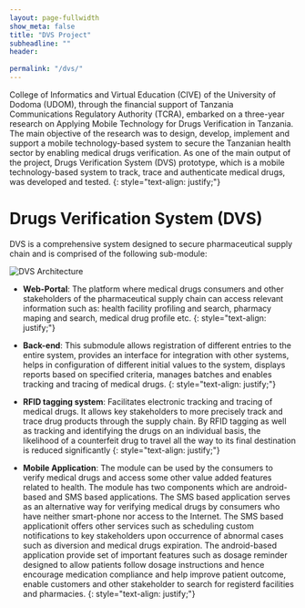 ```yaml
---
layout: page-fullwidth
show_meta: false
title: "DVS Project"
subheadline: ""
header:
   
permalink: "/dvs/"
---
```



College of Informatics and Virtual Education (CIVE) of the University of Dodoma (UDOM), through the financial support of Tanzania Communications Regulatory Authority (TCRA), embarked on a three-year research on Applying Mobile Technology for Drugs Verification in Tanzania. The main objective of the research was to design, develop, implement and support a mobile technology-based system to secure the Tanzanian health sector by enabling medical drugs verification. As one of the main output of the project, Drugs Verification System (DVS) prototype, which is a mobile technology-based system to track, trace and authenticate medical drugs, was developed and tested.
{: style="text-align: justify;"}

# Drugs Verification System (DVS)

DVS is a comprehensive system designed to secure pharmaceutical supply chain and is comprised of the following sub-module:

![DVS Architecture](/img/math_for_ml.JPG)

* **Web-Portal**: The platform where medical drugs consumers and other stakeholders of the pharmaceutical supply chain can access relevant information such as: health facility profiling and search, pharmacy maping and search, medical drug profile etc.
{: style="text-align: justify;"}

* **Back-end**: This submodule allows registration of different entries to the entire system, provides an interface for integration with other systems, helps in configuration of different initial values to the system, displays reports based on specified criteria, manages batches and enables tracking and tracing of medical drugs.
{: style="text-align: justify;"}

* **RFID tagging system**: Facilitates electronic tracking and tracing of medical drugs. It allows key stakeholders to more precisely track and trace drug products through the supply chain. By RFID tagging as well as tracking and identifying the drugs on an individual basis, the likelihood of a counterfeit drug to travel all the way to its final destination is reduced significantly 
{: style="text-align: justify;"}

* **Mobile Application**: The module can be used by the consumers to verify medical drugs and access some other value added features related to health. The module has two components which are android-based and SMS based applications. The SMS based application serves as an alternative way for verifying medical drugs by consumers who have neither smart-phone nor access to the Internet. The SMS based applicationit offers other services such as scheduling custom notifications to key stakeholders upon occurrence of abnormal cases such as diversion and medical drugs expiration. The android-based application provide set of important features such as dosage reminder designed to allow patients follow dosage instructions and hence encourage medication compliance and help improve patient outcome, enable customers and other stakeholder to search for registerd facilities and pharmacies. 
{: style="text-align: justify;"}